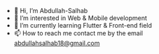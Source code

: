 - 👋 Hi, I’m Abdullah-Salhab
- 👀 I’m interested in Web & Mobile development
- 🌱 I’m currently learning Flutter & Front-end field
- 📫 How to reach me contact me by the email abdullahsalhab18@gmail.com

<!---

Abdullah-Salhab/Abdullah-Salhab is a ✨ special ✨ repository because its `README.md` (this file) appears on your GitHub profile.
You can click the Preview link to take a look at your changes.
--->
